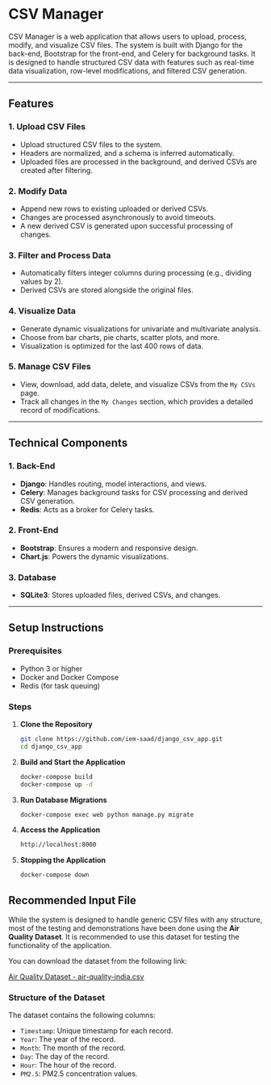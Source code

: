 # CSV Manager

CSV Manager is a web application that allows users to upload, process, modify, and visualize CSV files. The system is built with Django for the back-end, Bootstrap for the front-end, and Celery for background tasks. It is designed to handle structured CSV data with features such as real-time data visualization, row-level modifications, and filtered CSV generation.

---

## Features

### 1. **Upload CSV Files**
- Upload structured CSV files to the system.
- Headers are normalized, and a schema is inferred automatically.
- Uploaded files are processed in the background, and derived CSVs are created after filtering.

### 2. **Modify Data**
- Append new rows to existing uploaded or derived CSVs.
- Changes are processed asynchronously to avoid timeouts.
- A new derived CSV is generated upon successful processing of changes.

### 3. **Filter and Process Data**
- Automatically filters integer columns during processing (e.g., dividing values by 2).
- Derived CSVs are stored alongside the original files.

### 4. **Visualize Data**
- Generate dynamic visualizations for univariate and multivariate analysis.
- Choose from bar charts, pie charts, scatter plots, and more.
- Visualization is optimized for the last 400 rows of data.

### 5. **Manage CSV Files**
- View, download, add data, delete, and visualize CSVs from the `My CSVs` page.
- Track all changes in the `My Changes` section, which provides a detailed record of modifications.

---

## Technical Components

### 1. **Back-End**
- **Django**: Handles routing, model interactions, and views.
- **Celery**: Manages background tasks for CSV processing and derived CSV generation.
- **Redis**: Acts as a broker for Celery tasks.

### 2. **Front-End**
- **Bootstrap**: Ensures a modern and responsive design.
- **Chart.js**: Powers the dynamic visualizations.

### 3. **Database**
- **SQLite3**: Stores uploaded files, derived CSVs, and changes.

---

## Setup Instructions

### Prerequisites
- Python 3 or higher
- Docker and Docker Compose
- Redis (for task queuing)

### Steps

1. **Clone the Repository**
   ```bash
   git clone https://github.com/iem-saad/django_csv_app.git
   cd django_csv_app
2. **Build and Start the Application**
   ```bash
   docker-compose build
   docker-compose up -d
3. **Run Database Migrations**
   ```bash
   docker-compose exec web python manage.py migrate
4. **Access the Application**
   ```bash
   http://localhost:8000
5. **Stopping the Application**
   ```bash
   docker-compose down

## Recommended Input File

While the system is designed to handle generic CSV files with any structure, most of the testing and demonstrations have been done using the **Air Quality Dataset**. It is recommended to use this dataset for testing the functionality of the application.

You can download the dataset from the following link:

[Air Quality Dataset - air-quality-india.csv](https://github.com/iem-saad/django_csv_app/blob/master/air-quality-india.csv)

### Structure of the Dataset

The dataset contains the following columns:

- `Timestamp`: Unique timestamp for each record.
- `Year`: The year of the record.
- `Month`: The month of the record.
- `Day`: The day of the record.
- `Hour`: The hour of the record.
- `PM2.5`: PM2.5 concentration values.

